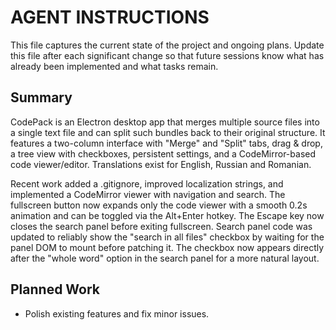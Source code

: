 # AGENT INSTRUCTIONS

This file captures the current state of the project and ongoing plans. Update
this file after each significant change so that future sessions know what has
already been implemented and what tasks remain.

## Summary

CodePack is an Electron desktop app that merges multiple source files into a
single text file and can split such bundles back to their original structure.
It features a two-column interface with "Merge" and "Split" tabs, drag & drop,
a tree view with checkboxes, persistent settings, and a CodeMirror-based code
viewer/editor. Translations exist for English, Russian and Romanian.

Recent work added a .gitignore, improved localization strings, and implemented a
CodeMirror viewer with navigation and search. The fullscreen button now expands
only the code viewer with a smooth 0.2s animation and can be toggled via the
Alt+Enter hotkey. The Escape key now closes the search panel before exiting
fullscreen. Search panel code was updated to reliably show the "search in all
files" checkbox by waiting for the panel DOM to mount before patching it. The
checkbox now appears directly after the "whole word" option in the search panel
for a more natural layout.

## Planned Work

- Polish existing features and fix minor issues.